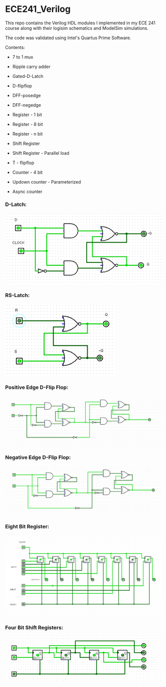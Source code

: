 # ECE241_Verilog
This repo contains the Verilog HDL modules I implemented in my ECE 241 course along with their logisim schematics and ModelSim simulations.

The code was validated using Intel's Quartus Prime Software.

Contents:

* 7 to 1 mux

* Ripple carry adder

* Gated-D-Latch

* D-flipflop

* DFF-posedge

* DFF-negedge

* Register - 1 bit

* Register - 8 bit

* Register - n bit

* Shift Register

* Shift Register - Parallel load

* T - flipflop

* Counter - 4 bit

* Updown counter - Parameterized

* Async counter

### D-Latch:

![D-Latch](/schematics/d_latch.PNG)

### RS-Latch:

![RS-Latch](/schematics/rs_latch.PNG)

### Positive Edge D-Flip Flop:

![Positive edge D-Flip Flop](/schematics/Pos_edge_D_flipflop.PNG)

### Negative Edge D-Flip Flop:

![Negative edge D-Flip Flop](/schematics/Neg_edge_D_flipflop.PNG)

### Eight Bit Register:

![Eight Bit Register](/schematics/eight_bit_register.PNG)

### Four Bit Shift Registers:

![Four Bit Shift Registers](/schematics/shift_registers.PNG)
